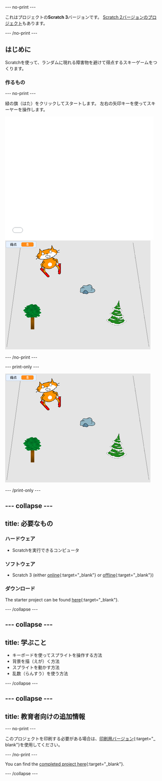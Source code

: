 --- no-print ---

これはプロジェクトの**Scratch 3**バージョンです。 [Scratch 2バージョンのプロジェクト](https://projects.raspberrypi.org/en/projects/scratch-cat-goes-skiing-scratch2)もあります。

--- /no-print ---

## はじめに

Scratchを使って、ランダムに現れる障害物を避けて得点するスキーゲームをつくります。

### 作るもの

--- no-print ---

緑の旗（はた）をクリックしてスタートします。 左右の矢印キーを使ってスキーヤーを操作します。

<div class="scratch-preview">
  <iframe allowtransparency="true" width="485" height="402" src="//scratch.mit.edu/projects/embed/281116583/?autostart=false" frameborder="0" scrolling="no"></iframe>
  <img src="images/skiing-final.png">
</div>

--- /no-print ---

--- print-only ---

![完成したプロジェクト](images/skiing-final.png)

--- /print-only ---

--- collapse ---
---
title: 必要なもの
---

### ハードウェア

+ Scratchを実行できるコンピュータ

### ソフトウェア

+ Scratch 3 (either [online](https://rpf.io/scratchon){:target="_blank"} or [offline](https://rpf.io/scratchoff){:target="_blank"})

### ダウンロード

The starter project can be found [here](https://rpf.io/p/en/scratch-cat-goes-skiing-go){:target="_blank"}.

--- /collapse ---

--- collapse ---
---
title: 学ぶこと
---

+ キーボードを使ってスプライトを操作する方法
+ 背景を描（えが）く方法
+ スプライトを動かす方法
+ 乱数（らんすう）を使う方法

--- /collapse ---

--- collapse ---
---
title: 教育者向けの追加情報
---

--- no-print ---

このプロジェクトを印刷する必要がある場合は、[印刷用バージョン](https://projects.raspberrypi.org/en/projects/scratch-cat-goes-skiing/print){:target="_ blank"}を使用してください。

--- /no-print ---

You can find the [completed project here](https://rpf.io/p/en/scratch-cat-goes-skiing-get){:target="_blank"}.

--- /collapse ---
